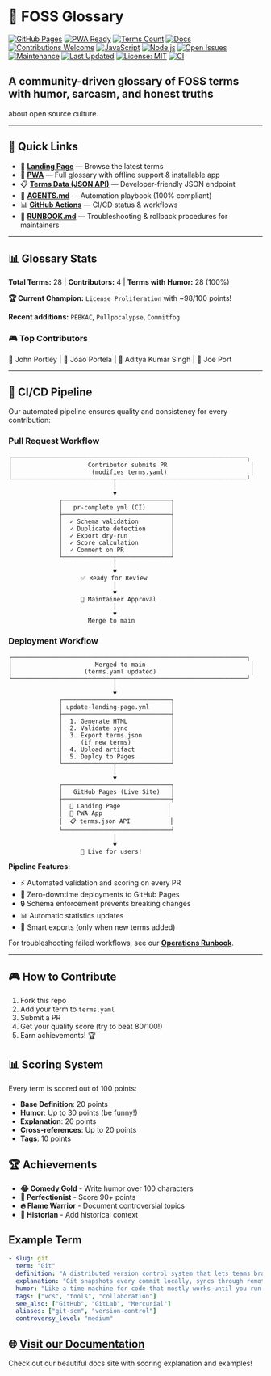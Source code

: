 # 🚀 FOSS Glossary
[![GitHub Pages](https://img.shields.io/badge/GitHub-Pages-blue)](https://luminlynx.github.io/FOSS-Glossary/)
[![PWA Ready](https://img.shields.io/badge/PWA-Ready-purple)](https://luminlynx.github.io/FOSS-Glossary/pwa/)
[![Terms Count](https://img.shields.io/badge/Terms-28-orange)](./terms.yaml)
[![Docs](https://img.shields.io/badge/docs-passing-brightgreen)](https://luminlynx.github.io/FOSS-Glossary/)
[![Contributions Welcome](https://img.shields.io/badge/contributions-welcome-brightgreen.svg?style=flat)](https://github.com/LuminLynx/FOSS-Glossary/blob/main/CONTRIBUTING.md)
[![JavaScript](https://img.shields.io/badge/JavaScript-F7DF1E?logo=javascript&logoColor=black)](https://github.com/LuminLynx/FOSS-Glossary)
[![Node.js](https://img.shields.io/badge/Node.js-v22.17-green)](https://github.com/LuminLynx/FOSS-Glossary)
[![Open Issues](https://img.shields.io/github/issues/LuminLynx/FOSS-Glossary)](https://github.com/LuminLynx/FOSS-Glossary/issues)
[![Maintenance](https://img.shields.io/badge/Maintained%3F-yes-green.svg)](https://github.com/LuminLynx/FOSS-Glossary/graphs/commit-activity)
[![Last Updated](https://img.shields.io/github/last-commit/LuminLynx/FOSS-Glossary)](https://github.com/LuminLynx/FOSS-Glossary/commits/main)
[![License: MIT](https://img.shields.io/badge/License-MIT-yellow.svg)](https://opensource.org/licenses/MIT)
[![CI](https://github.com/LuminLynx/FOSS-Glossary/actions/workflows/readme-stats.yml/badge.svg)](https://github.com/LuminLynx/FOSS-Glossary/actions)

## A community-driven glossary of FOSS terms with humor, sarcasm, and honest truths 
about open source culture.

---

## 🔗 Quick Links

- 📖 **[Landing Page](https://luminlynx.github.io/FOSS-Glossary/)** — Browse the latest terms
- 📱 **[PWA](https://luminlynx.github.io/FOSS-Glossary/pwa/)** — Full glossary with offline support & installable app
- 📋 **[Terms Data (JSON API)](https://luminlynx.github.io/FOSS-Glossary/terms.json)** — Developer-friendly JSON endpoint
- 🤖 **[AGENTS.md](./AGENTS.md)** — Automation playbook (100% compliant)
- 📊 **[GitHub Actions](https://github.com/LuminLynx/FOSS-Glossary/actions)** — CI/CD status & workflows
- 🔧 **[RUNBOOK.md](./RUNBOOK.md)** — Troubleshooting & rollback procedures for maintainers

---

<!-- STATS-START -->
## 📊 Glossary Stats

**Total Terms:** 28 | **Contributors:** 4 | **Terms with Humor:** 28 (100%)

**🏆 Current Champion:** `License Proliferation` with ~98/100 points!

**Recent additions:** `PEBKAC`, `Pullpocalypse`, `Commitfog`

### 🎮 Top Contributors
🥇 John Portley | 🥈 Joao Portela | 🥉 Aditya Kumar Singh | 🌟 Joe Port
<!-- STATS-END -->

---

## 🔄 CI/CD Pipeline

Our automated pipeline ensures quality and consistency for every contribution:

### Pull Request Workflow

```
┌─────────────────────────────────────────────────────────────────┐
│                     Contributor submits PR                       │
│                      (modifies terms.yaml)                       │
└────────────────────────────┬────────────────────────────────────┘
                             │
                             ▼
              ┌──────────────────────────────┐
              │   pr-complete.yml (CI)       │
              ├──────────────────────────────┤
              │  ✓ Schema validation         │
              │  ✓ Duplicate detection       │
              │  ✓ Export dry-run            │
              │  ✓ Score calculation         │
              │  ✓ Comment on PR             │
              └──────────────┬───────────────┘
                             │
                             ▼
                    ✅ Ready for Review
                             │
                             ▼
                    👤 Maintainer Approval
                             │
                             ▼
                      Merge to main
```

### Deployment Workflow

```
┌─────────────────────────────────────────────────────────────────┐
│                       Merged to main                             │
│                    (terms.yaml updated)                          │
└────────────────────────────┬────────────────────────────────────┘
                             │
                             ▼
              ┌──────────────────────────────┐
              │ update-landing-page.yml      │
              ├──────────────────────────────┤
              │  1. Generate HTML            │
              │  2. Validate sync            │
              │  3. Export terms.json        │
              │     (if new terms)           │
              │  4. Upload artifact          │
              │  5. Deploy to Pages          │
              └──────────────┬───────────────┘
                             │
                             ▼
              ┌──────────────────────────────┐
              │   GitHub Pages (Live Site)   │
              ├──────────────────────────────┤
              │  📖 Landing Page             │
              │  📱 PWA App                  │
              │  📋 terms.json API           │
              └──────────────────────────────┘
                             │
                             ▼
                    🎉 Live for users!
```

**Pipeline Features:**
- ⚡ Automated validation and scoring on every PR
- 🚀 Zero-downtime deployments to GitHub Pages
- 🔒 Schema enforcement prevents breaking changes
- 📊 Automatic statistics updates
- 🎯 Smart exports (only when new terms added)

For troubleshooting failed workflows, see our **[Operations Runbook](./RUNBOOK.md)**.

---

## 🎮 How to Contribute

1. Fork this repo
2. Add your term to `terms.yaml`
3. Submit a PR
4. Get your quality score (try to beat 80/100!)
5. Earn achievements! 🏆

## 📊 Scoring System

Every term is scored out of 100 points:
- **Base Definition**: 20 points
- **Humor**: Up to 30 points (be funny!)
- **Explanation**: 20 points
- **Cross-references**: Up to 20 points
- **Tags**: 10 points

## 🏆 Achievements

- **😂 Comedy Gold** - Write humor over 100 characters
- **💯 Perfectionist** - Score 90+ points
- **🔥 Flame Warrior** - Document controversial topics
- **📜 Historian** - Add historical context

## Example Term
```yaml
- slug: git
  term: "Git"
  definition: "A distributed version control system that lets teams branch, merge, and rewind project history so collaboration happens without overwriting each other's work."
  explanation: "Git snapshots every commit locally, syncs through remotes, and helps keep parallel experiments manageable when they eventually converge."
  humor: "Like a time machine for code that mostly works—until you run `git push --force` and become the office supervillain."
  tags: ["vcs", "tools", "collaboration"]
  see_also: ["GitHub", "GitLab", "Mercurial"]
  aliases: ["git-scm", "version-control"]
  controversy_level: "medium"
```

## 🌐 [Visit our Documentation](https://luminlynx.github.io/FOSS-Glossary/)

Check out our beautiful docs site with scoring explanation and examples!
